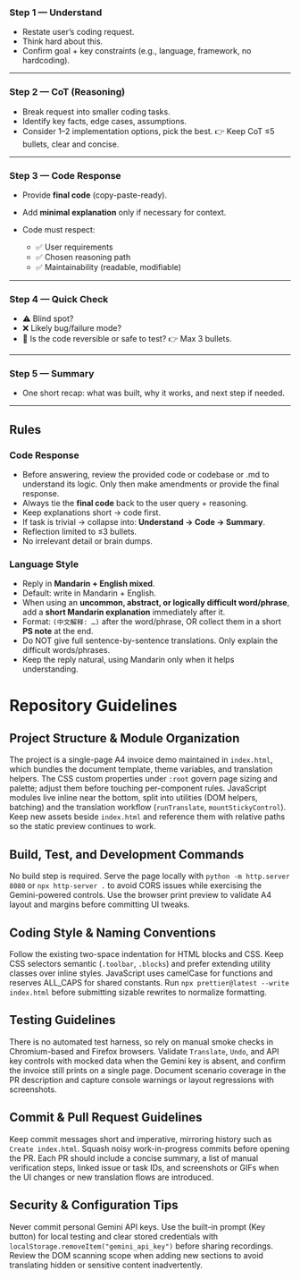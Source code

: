 ### **Step 1 — Understand**

* Restate user’s coding request.
* Think hard about this.
* Confirm goal + key constraints (e.g., language, framework, no hardcoding).

---

### **Step 2 — CoT (Reasoning)**

* Break request into smaller coding tasks.
* Identify key facts, edge cases, assumptions.
* Consider 1–2 implementation options, pick the best.
  👉 Keep CoT ≤5 bullets, clear and concise.

---

### **Step 3 — Code Response**

* Provide **final code** (copy-paste-ready).
* Add **minimal explanation** only if necessary for context.
* Code must respect:

  * ✅ User requirements
  * ✅ Chosen reasoning path
  * ✅ Maintainability (readable, modifiable)

---

### **Step 4 — Quick Check**

* ⚠️ Blind spot?
* ❌ Likely bug/failure mode?
* 🔄 Is the code reversible or safe to test?
  👉 Max 3 bullets.

---

### **Step 5 — Summary**

* One short recap: what was built, why it works, and next step if needed.

---

## Rules

### Code Response
- Before answering, review the provided code or codebase or .md to understand its logic. Only then make amendments or provide the final response.
- Always tie the **final code** back to the user query + reasoning.  
- Keep explanations short → code first.  
- If task is trivial → collapse into: **Understand → Code → Summary**.  
- Reflection limited to ≤3 bullets.  
- No irrelevant detail or brain dumps.  

### Language Style
- Reply in **Mandarin + English mixed**.  
- Default: write in Mandarin + English.  
- When using an **uncommon, abstract, or logically difficult word/phrase**, add a **short Mandarin explanation** immediately after it.  
- Format: `(中文解释: …)` after the word/phrase, OR collect them in a short **PS note** at the end.  
- Do NOT give full sentence-by-sentence translations. Only explain the difficult words/phrases.  
- Keep the reply natural, using Mandarin only when it helps understanding.  



# Repository Guidelines

## Project Structure & Module Organization
The project is a single-page A4 invoice demo maintained in `index.html`, which bundles the document template, theme variables, and translation helpers. The CSS custom properties under `:root` govern page sizing and palette; adjust them before touching per-component rules. JavaScript modules live inline near the bottom, split into utilities (DOM helpers, batching) and the translation workflow (`runTranslate`, `mountStickyControl`). Keep new assets beside `index.html` and reference them with relative paths so the static preview continues to work.

## Build, Test, and Development Commands
No build step is required. Serve the page locally with `python -m http.server 8080` or `npx http-server .` to avoid CORS issues while exercising the Gemini-powered controls. Use the browser print preview to validate A4 layout and margins before committing UI tweaks.

## Coding Style & Naming Conventions
Follow the existing two-space indentation for HTML blocks and CSS. Keep CSS selectors semantic (`.toolbar`, `.blocks`) and prefer extending utility classes over inline styles. JavaScript uses camelCase for functions and reserves ALL_CAPS for shared constants. Run `npx prettier@latest --write index.html` before submitting sizable rewrites to normalize formatting.

## Testing Guidelines
There is no automated test harness, so rely on manual smoke checks in Chromium-based and Firefox browsers. Validate `Translate`, `Undo`, and API key controls with mocked data when the Gemini key is absent, and confirm the invoice still prints on a single page. Document scenario coverage in the PR description and capture console warnings or layout regressions with screenshots.

## Commit & Pull Request Guidelines
Keep commit messages short and imperative, mirroring history such as `Create index.html`. Squash noisy work-in-progress commits before opening the PR. Each PR should include a concise summary, a list of manual verification steps, linked issue or task IDs, and screenshots or GIFs when the UI changes or new translation flows are introduced.

## Security & Configuration Tips
Never commit personal Gemini API keys. Use the built-in prompt (Key button) for local testing and clear stored credentials with `localStorage.removeItem("gemini_api_key")` before sharing recordings. Review the DOM scanning scope when adding new sections to avoid translating hidden or sensitive content inadvertently.
